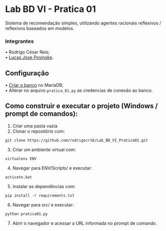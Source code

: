 # Lab BD VI - Pratica 01
Sistema de recomendação simples, utilizando agentes racionais reflexivos / reflexivos baseados em modelos.

### Integrantes
• Rodrigo César Reis;<br>
• [Lucas Jose Povinske](https://github.com/Lucas-Povinske).

## Configuração

• [Criar o banco](https://github.com/rodrigocr16/Lab_BD_VI_Pratica01/blob/main/BD_Pratica01.sql) no MariaDB;<br>
• Alterar no arquivo ``pratica_01.py`` as credencias de conexão ao banco.

## Como construir e executar o projeto (Windows / prompt de comandos):

1. Criar uma pasta vazia
2. Clonar o repositório com:
```
git clone https://github.com/rodrigocr16/Lab_BD_VI_Pratica01.git
```

3. Criar um ambiente virtual com:
```
virtualenv ENV
```
4. Navegar para ENV/Scripts/ e executar:
```
activate.bat
```
5. Instalar as dependências com:
```
pip install -r requirements.txt
```
6. Navegar para src/ e executar:
```
python pratica01.py
```
7. Abrir o navegador e acessar a URL informada no prompt de comando.

